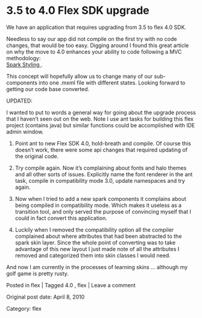 # 3.5 to 4.0 Flex SDK upgrade

We have an application that requires upgrading from 3.5 to flex 4.0 SDK.

Needless to say our app did not compile on the first try with no code changes,
that would be too easy. Digging around I found this great article on why the
move to 4.0 enhances your ability to code following a MVC methodology:  
[ Spark Styling ](http://www.artima.com/articles/flex_4_styling.html) .

This concept will hopefully allow us to change many of our sub-components into
one .mxml file with different states. Looking forward to getting our code base
converted.

UPDATED:

I wanted to put to words a general way for going about the upgrade process
that I haven’t seen out on the web. Note I use ant tasks for building this
flex project (contains java) but similar functions could be accomplished with
IDE admin window.

1) Point ant to new Flex SDK 4.0, hold-breath and compile. Of course this
doesn’t work, there were some api changes that required updating of the
original code.

2) Try compile again. Now it’s complaining about fonts and halo themes and all
other sorts of issues. Explicitly name the font renderer in the ant task,
compile in compatibility mode 3.0, update namespaces and try again.

3) Now when I tried to add a new spark components it complains about being
compiled in compatibility mode. Which makes it useless as a transition tool,
and only served the purpose of convincing myself that I could in fact convert
this application.

4) Luckily when I removed the compatibility option all the compiler complained
about where attributes that had been abstracted to the spark skin layer. Since
the whole point of converting was to take advantage of this new layout I just
made note of all the attributes I removed and categorized them into skin
classes I would need.

And now I am currently in the processes of learning skins … although my golf
game is pretty rusty.

Posted in flex | Tagged 4.0 , flex | Leave a comment 


Original post date: April 8, 2010

Category: flex
